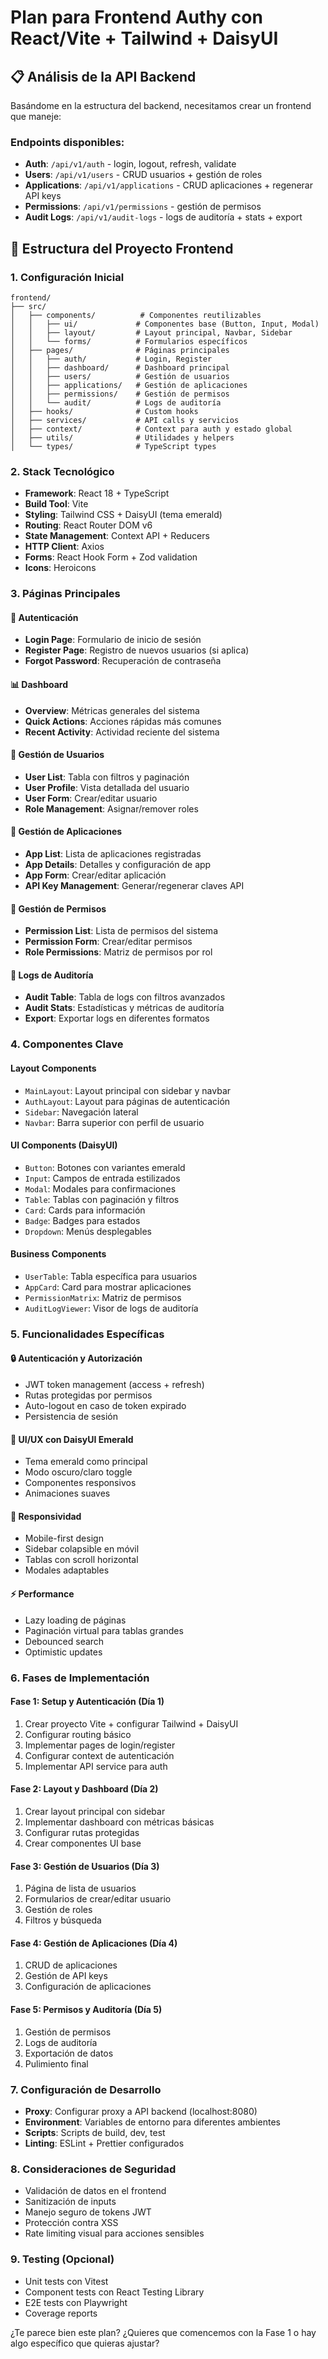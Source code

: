 # Plan para Frontend Authy con React/Vite + Tailwind + DaisyUI

## 📋 **Análisis de la API Backend**
Basándome en la estructura del backend, necesitamos crear un frontend que maneje:

### **Endpoints disponibles:**
- **Auth**: `/api/v1/auth` - login, logout, refresh, validate
- **Users**: `/api/v1/users` - CRUD usuarios + gestión de roles 
- **Applications**: `/api/v1/applications` - CRUD aplicaciones + regenerar API keys
- **Permissions**: `/api/v1/permissions` - gestión de permisos
- **Audit Logs**: `/api/v1/audit-logs` - logs de auditoría + stats + export

## 🚀 **Estructura del Proyecto Frontend**

### **1. Configuración Inicial**
```
frontend/
├── src/
│   ├── components/          # Componentes reutilizables
│   │   ├── ui/             # Componentes base (Button, Input, Modal)
│   │   ├── layout/         # Layout principal, Navbar, Sidebar
│   │   └── forms/          # Formularios específicos
│   ├── pages/              # Páginas principales
│   │   ├── auth/           # Login, Register
│   │   ├── dashboard/      # Dashboard principal
│   │   ├── users/          # Gestión de usuarios
│   │   ├── applications/   # Gestión de aplicaciones
│   │   ├── permissions/    # Gestión de permisos
│   │   └── audit/          # Logs de auditoría
│   ├── hooks/              # Custom hooks
│   ├── services/           # API calls y servicios
│   ├── context/            # Context para auth y estado global
│   ├── utils/              # Utilidades y helpers
│   └── types/              # TypeScript types
```

### **2. Stack Tecnológico**
- **Framework**: React 18 + TypeScript
- **Build Tool**: Vite
- **Styling**: Tailwind CSS + DaisyUI (tema emerald)
- **Routing**: React Router DOM v6
- **State Management**: Context API + Reducers
- **HTTP Client**: Axios
- **Forms**: React Hook Form + Zod validation
- **Icons**: Heroicons

### **3. Páginas Principales**

#### **🔐 Autenticación**
- **Login Page**: Formulario de inicio de sesión
- **Register Page**: Registro de nuevos usuarios (si aplica)
- **Forgot Password**: Recuperación de contraseña

#### **📊 Dashboard**
- **Overview**: Métricas generales del sistema
- **Quick Actions**: Acciones rápidas más comunes
- **Recent Activity**: Actividad reciente del sistema

#### **👥 Gestión de Usuarios**
- **User List**: Tabla con filtros y paginación
- **User Profile**: Vista detallada del usuario
- **User Form**: Crear/editar usuario
- **Role Management**: Asignar/remover roles

#### **🏢 Gestión de Aplicaciones**
- **App List**: Lista de aplicaciones registradas
- **App Details**: Detalles y configuración de app
- **App Form**: Crear/editar aplicación
- **API Key Management**: Generar/regenerar claves API

#### **🔑 Gestión de Permisos**
- **Permission List**: Lista de permisos del sistema
- **Permission Form**: Crear/editar permisos
- **Role Permissions**: Matriz de permisos por rol

#### **📝 Logs de Auditoría**
- **Audit Table**: Tabla de logs con filtros avanzados
- **Audit Stats**: Estadísticas y métricas de auditoría
- **Export**: Exportar logs en diferentes formatos

### **4. Componentes Clave**

#### **Layout Components**
- `MainLayout`: Layout principal con sidebar y navbar
- `AuthLayout`: Layout para páginas de autenticación
- `Sidebar`: Navegación lateral
- `Navbar`: Barra superior con perfil de usuario

#### **UI Components (DaisyUI)**
- `Button`: Botones con variantes emerald
- `Input`: Campos de entrada estilizados
- `Modal`: Modales para confirmaciones
- `Table`: Tablas con paginación y filtros
- `Card`: Cards para información
- `Badge`: Badges para estados
- `Dropdown`: Menús desplegables

#### **Business Components**
- `UserTable`: Tabla específica para usuarios
- `AppCard`: Card para mostrar aplicaciones
- `PermissionMatrix`: Matriz de permisos
- `AuditLogViewer`: Visor de logs de auditoría

### **5. Funcionalidades Específicas**

#### **🔒 Autenticación y Autorización**
- JWT token management (access + refresh)
- Rutas protegidas por permisos
- Auto-logout en caso de token expirado
- Persistencia de sesión

#### **🎨 UI/UX con DaisyUI Emerald**
- Tema emerald como principal
- Modo oscuro/claro toggle
- Componentes responsivos
- Animaciones suaves

#### **📱 Responsividad**
- Mobile-first design
- Sidebar colapsible en móvil
- Tablas con scroll horizontal
- Modales adaptables

#### **⚡ Performance**
- Lazy loading de páginas
- Paginación virtual para tablas grandes
- Debounced search
- Optimistic updates

### **6. Fases de Implementación**

#### **Fase 1: Setup y Autenticación** (Día 1)
1. Crear proyecto Vite + configurar Tailwind + DaisyUI
2. Configurar routing básico
3. Implementar pages de login/register
4. Configurar context de autenticación
5. Implementar API service para auth

#### **Fase 2: Layout y Dashboard** (Día 2)
1. Crear layout principal con sidebar
2. Implementar dashboard con métricas básicas
3. Configurar rutas protegidas
4. Crear componentes UI base

#### **Fase 3: Gestión de Usuarios** (Día 3)
1. Página de lista de usuarios
2. Formularios de crear/editar usuario
3. Gestión de roles
4. Filtros y búsqueda

#### **Fase 4: Gestión de Aplicaciones** (Día 4)
1. CRUD de aplicaciones
2. Gestión de API keys
3. Configuración de aplicaciones

#### **Fase 5: Permisos y Auditoría** (Día 5)
1. Gestión de permisos
2. Logs de auditoría
3. Exportación de datos
4. Pulimiento final

### **7. Configuración de Desarrollo**
- **Proxy**: Configurar proxy a API backend (localhost:8080)
- **Environment**: Variables de entorno para diferentes ambientes
- **Scripts**: Scripts de build, dev, test
- **Linting**: ESLint + Prettier configurados

### **8. Consideraciones de Seguridad**
- Validación de datos en el frontend
- Sanitización de inputs
- Manejo seguro de tokens JWT
- Protección contra XSS
- Rate limiting visual para acciones sensibles

### **9. Testing (Opcional)**
- Unit tests con Vitest
- Component tests con React Testing Library
- E2E tests con Playwright
- Coverage reports

¿Te parece bien este plan? ¿Quieres que comencemos con la Fase 1 o hay algo específico que quieras ajustar?